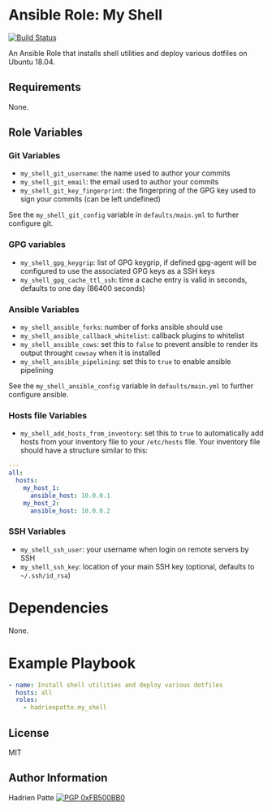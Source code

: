 # Ansible Role: My Shell

[![Build Status](https://travis-ci.com/HadrienPatte/ansible-role-my-shell.svg?branch=master)](https://travis-ci.com/HadrienPatte/ansible-role-my-shell)

An Ansible Role that installs shell utilities and deploy various dotfiles on
Ubuntu 18.04.

## Requirements

None.

## Role Variables

### Git Variables

* `my_shell_git_username`: the name used to author your commits
* `my_shell_git_email`: the email used to author your commits
* `my_shell_git_key_fingerprint`: the fingerpring of the GPG key used to sign
  your commits (can be left undefined)

See the `my_shell_git_config` variable in `defaults/main.yml` to further
configure git.
### GPG variables

* `my_shell_gpg_keygrip`: list of GPG keygrip, if defined gpg-agent will be
  configured to use the associated GPG keys as a SSH keys
* `my_shell_gpg_cache_ttl_ssh`: time a cache entry is valid in seconds, defaults
  to one day (86400 seconds)

### Ansible Variables

* `my_shell_ansible_forks`: number of forks ansible should use
* `my_shell_ansible_callback_whitelist`: callback plugins to whitelist
* `my_shell_ansible_cows`: set this to `false` to prevent ansible to render its
output throught `cowsay` when it is installed
* `my_shell_ansible_pipelining`: set this to `true` to enable ansible pipelining

See the `my_shell_ansible_config` variable in `defaults/main.yml` to further
configure ansible.

### Hosts file Variables

* `my_shell_add_hosts_from_inventory`: set this to `true` to automatically add
  hosts from your inventory file to your `/etc/hosts` file. Your inventory file
  should have a structure similar to this:

```yaml
---
all:
  hosts:
    my_host_1:
      ansible_host: 10.0.0.1
    my_host_2:
      ansible_host: 10.0.0.2
```

### SSH Variables

* `my_shell_ssh_user`: your username when login on remote servers by SSH
* `my_shell_ssh_key`: location of your main SSH key (optional, defaults to
  `~/.ssh/id_rsa`)

# Dependencies

None.

# Example Playbook

```yaml
- name: Install shell utilities and deploy various dotfiles
  hosts: all
  roles:
    - hadrienpatte.my_shell
```

## License

MIT

## Author Information

Hadrien Patte [![PGP 0xFB500BB0](https://peegeepee.com/badge/orange/FB500BB0.svg)](https://peegeepee.com/FB500BB0)
